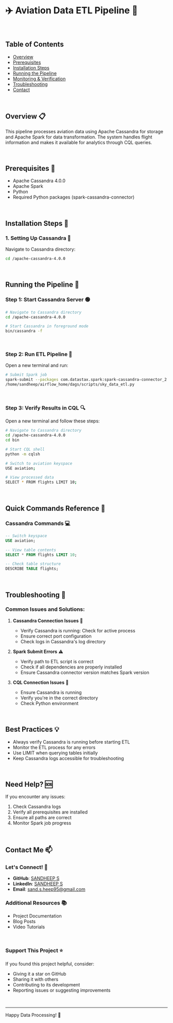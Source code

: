 # ✈️ Aviation Data ETL Pipeline 🛫

&nbsp;

## Table of Contents
- [Overview](#overview)
- [Prerequisites](#prerequisites)
- [Installation Steps](#installation-steps)
- [Running the Pipeline](#running-the-pipeline)
- [Monitoring & Verification](#monitoring--verification)
- [Troubleshooting](#troubleshooting)
- [Contact](#contact)

&nbsp;

## Overview 📋
This pipeline processes aviation data using Apache Cassandra for storage and Apache Spark for data transformation. The system handles flight information and makes it available for analytics through CQL queries.

&nbsp;

## Prerequisites 🔧
- Apache Cassandra 4.0.0
- Apache Spark
- Python
- Required Python packages (spark-cassandra-connector)

&nbsp;

## Installation Steps 🚀

### 1. Setting Up Cassandra 💾

Navigate to Cassandra directory:
```bash
cd /apache-cassandra-4.0.0
```

&nbsp;

## Running the Pipeline 🔄

### Step 1: Start Cassandra Server 🟢
```bash
# Navigate to Cassandra directory
cd /apache-cassandra-4.0.0

# Start Cassandra in foreground mode
bin/cassandra -f
```

&nbsp;

### Step 2: Run ETL Pipeline 🔄
Open a new terminal and run:
```bash
# Submit Spark job
spark-submit --packages com.datastax.spark:spark-cassandra-connector_2.12:3.2.0 \
/home/sandheep/airflow_home/dags/scripts/sky_data_etl.py
```

&nbsp;

### Step 3: Verify Results in CQL 🔍
Open a new terminal and follow these steps:

```bash
# Navigate to Cassandra directory
cd /apache-cassandra-4.0.0
cd bin

# Start CQL shell
python -m cqlsh

# Switch to aviation keyspace
USE aviation;

# View processed data
SELECT * FROM flights LIMIT 10;
```

&nbsp;

## Quick Commands Reference 📝

### Cassandra Commands 💻
```sql
-- Switch keyspace
USE aviation;

-- View table contents
SELECT * FROM flights LIMIT 10;

-- Check table structure
DESCRIBE TABLE flights;
```

&nbsp;

## Troubleshooting 🔧

### Common Issues and Solutions:

1. **Cassandra Connection Issues** 🔴
   - Verify Cassandra is running: Check for active process
   - Ensure correct port configuration
   - Check logs in Cassandra's log directory

2. **Spark Submit Errors** ⚠️
   - Verify path to ETL script is correct
   - Check if all dependencies are properly installed
   - Ensure Cassandra connector version matches Spark version

3. **CQL Connection Issues** 🔌
   - Ensure Cassandra is running
   - Verify you're in the correct directory
   - Check Python environment

&nbsp;

## Best Practices 💡
- Always verify Cassandra is running before starting ETL
- Monitor the ETL process for any errors
- Use LIMIT when querying tables initially
- Keep Cassandra logs accessible for troubleshooting

&nbsp;

## Need Help? 🆘
If you encounter any issues:
1. Check Cassandra logs
2. Verify all prerequisites are installed
3. Ensure all paths are correct
4. Monitor Spark job progress

&nbsp;

## Contact Me 📫

### Let's Connect! 🤝
- **GitHub**: [SANDHEEP S](https://github.com/Sandheep-S-95)
- **LinkedIn**: [SANDHEEP S](https://www.linkedin.com/in/sandheep-s-868a55284/)
- **Email**: sand.s.heep95@gmail.com

### Additional Resources 📚
- Project Documentation
- Blog Posts
- Video Tutorials

&nbsp;

### Support This Project ⭐
If you found this project helpful, consider:
- Giving it a star on GitHub
- Sharing it with others
- Contributing to its development
- Reporting issues or suggesting improvements

&nbsp;

---
Happy Data Processing! 🎉

